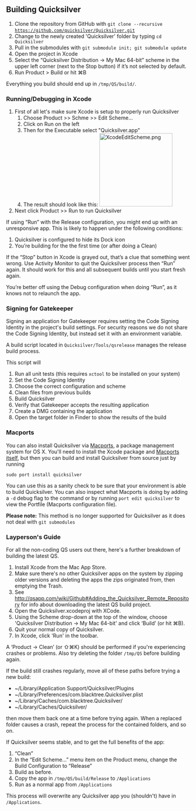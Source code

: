 ## Building Quicksilver

1.  Clone the repository from GitHub with
    `git clone --recursive `[`https://github.com/quicksilver/Quicksilver.git`](https://github.com/quicksilver/Quicksilver.git)
2.  Change to the newly created 'Quicksilver' folder by typing
    `cd Quicksilver`
3.  Pull in the submodules with
    `git submodule init; git submodule update`
4.  Open the project in Xcode
5.  Select the “Quicksilver Distribution → My Mac 64-bit” scheme in the
    upper left corner (next to the Stop button) if it’s not selected by
    default.
6.  Run Product \> Build or hit ⌘B

Everything you build should end up in `/tmp/QS/build/`.

### Running/Debugging in Xcode

1.  First of all let's make sure Xcode is setup to properly run
    Quicksilver
    1.  Choose Product \>\> Schme \>\> Edit Scheme...
    2.  Click on Run on the left
    3.  Then for the Executable select "Quicksilver.app"
    4.  The result should look like this:
        <img src="XcodeEditScheme.png" title="XcodeEditScheme.png" width="200"
        alt="XcodeEditScheme.png" />
2.  Next click Product \>\> Run to run Quicksilver

If using “Run” with the Release configuration, you might end up with an
unresponsive app. This is likely to happen under the following
conditions:

1.  Quicksilver is configured to hide its Dock icon
2.  You’re building for the the first time (or after doing a Clean)

If the “Stop” button in Xcode is grayed out, that’s a clue that
something went wrong. Use Activity Monitor to quit the Quicksilver
process then “Run” again. It should work for this and all subsequent
builds until you start fresh again.

You’re better off using the Debug configuration when doing “Run”, as it
knows not to relaunch the app.

### Signing for Gatekeeper

Signing an application for Gatekeeper requires setting the Code Signing
Identity in the project's build settings. For security reasons we do not
share the Code Signing Identity, but instead set it with an environment
variable.

A build script located in `Quicksilver/Tools/qsrelease` manages the
release build process.

This script will

1.  Run all unit tests (this requires `xctool` to be installed on your
    system)
2.  Set the Code Signing Identity
3.  Choose the correct configuration and scheme
4.  Clean files from previous builds
5.  Build Quicksilver
6.  Verify that Gatekeeper accepts the resulting application
7.  Create a DMG containing the application
8.  Open the target folder in Finder to show the results of the build

### Macports

You can also install Quicksilver via
[Macports](http://www.macports.org/), a package management system for OS
X. You'll need to install the Xcode package and [Macports
itself](http://www.macports.org/install.php), but then you can build and
install Quicksilver from source just by running

`sudo port install quicksilver`

You can use this as a sanity check to be sure that your environment is
able to build Quicksilver. You can also inspect what Macports is doing
by adding a `-d` debug flag to the command or by running
`port edit quicksilver` to view the Portfile (Macports configuration
file).

**Please note:** This method is no longer supported for Quicksilver as
it does not deal with `git submodules`

### Layperson's Guide

For all the non-coding QS users out there, here's a further breakdown of
building the latest QS.

1.  Install Xcode from the Mac App Store.
2.  Make sure there's no other Quicksilver apps on the system by zipping
    older versions and deleting the apps the zips originated from, then
    emptying the Trash.
3.  See
    <http://qsapp.com/wiki/Github#Adding_the_Quicksilver_Remote_Repository>
    for info about downloading the latest QS build project.
4.  Open the Quicksilver.xcodeproj with XCode.
5.  Using the Scheme drop-down at the top of the window, choose
    'Quicksilver Distribution → My Mac 64-bit' and click ‘Build’ (or hit
    ⌘B).
6.  Quit your normal copy of Quicksilver.
7.  In Xcode, click 'Run' in the toolbar.

A ‘Product -\> Clean’ (or ⇧⌘K) should be performed if you're
experiencing crashes or problems. Also try deleting the folder `/tmp/QS`
before building again.

If the build still crashes regularly, move all of these paths before
trying a new build:

-   \~/Library/Application Support/Quicksilver/Plugins
-   \~/Library/Preferences/com.blacktree.Quicksilver.plist
-   \~/Library/Caches/com.blacktree.Quicksilver/
-   \~/Library/Caches/Quicksilver/

then move them back one at a time before trying again. When a replaced
folder causes a crash, repeat the process for the contained folders, and
so on.

If Quicksilver seems stable, and to get the full benefits of the app:

1.  “Clean”
2.  In the “Edit Scheme…” menu item on the Product menu, change the
    Build Configuration to “Release”
3.  Build as before.
4.  Copy the app in `/tmp/QS/build/Release` to `/Applications`
5.  Run as a normal app from `/Applications`

This process will overwrite any Quicksilver app you (shouldn't) have in
`/Applications`.